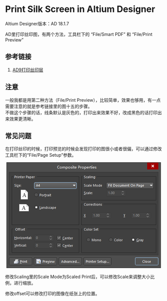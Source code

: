 # Print Silk Screen in Altium Designer

Altium Designer版本：AD 18.1.7

AD里打印丝印图，有两个方法，工具栏下的 “File/Smart PDF” 和 “File/Print Preview”  

## 参考链接

1. [AD9打印丝印层](https://www.cnblogs.com/killer-xc/p/4397546.html)

## 注意

一般我都是用第二种方法（File/Print Preview），比较简单，效果也够用，有一点需要注意的就是参考链接里的图十五的步骤。  
不做这个步骤的话，线条默认是灰色的，打印出来效果不好，改成黑色的话打印出来效果更清晰。

## 常见问题

在打印丝印的时候，打印预览的时候会发现打印的图很小或者很偏，可以通过修改工具栏下的“File/Page Setup”参数。  

<div align=center><img src = "./img/Page_Setup.png" alt = Page_Setup></div>

修改Scaling里的Scale Mode为Scaled Print后，可以修改Scale来调整大小比例，进行缩放。  

修改offset可以修改打印的图像在纸张上的位置。
